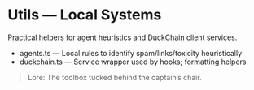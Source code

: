 # Utils — Local Systems

Practical helpers for agent heuristics and DuckChain client services.

- agents.ts — Local rules to identify spam/links/toxicity heuristically
- duckchain.ts — Service wrapper used by hooks; formatting helpers

> Lore: The toolbox tucked behind the captain’s chair.